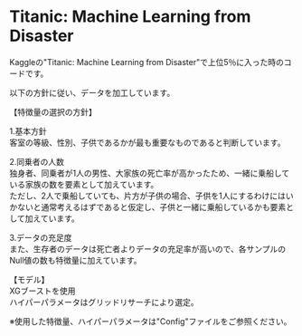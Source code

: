# Titanic: Machine Learning from Disaster

Kaggleの"Titanic: Machine Learning from Disaster"で上位5％に入った時のコードです。

以下の方針に従い、データを加工しています。


【特徴量の選択の方針】

1.基本方針
<br>客室の等級、性別、子供であるかが最も重要なものであると判断しています。

2.同乗者の人数
<br>独身者、同乗者が1人の男性、大家族の死亡率が高かったため、一緒に乗船している家族の数を要素として加えています。
<br>ただし、2人で乗船していても、片方が子供の場合、子供を1人にするわけにはいかないと通常考えるはずであると仮定し、子供と一緒に乗船しているかも要素として加えています。

3.データの充足度
<br>また、生存者のデータは死亡者よりデータの充足率が高いので、各サンプルのNull値の数も特徴量に加えています。


【モデル】
<br>XGブーストを使用
<br>ハイパーパラメータはグリッドリサーチにより選定。

※使用した特徴量、ハイパーパラメータは"Config"ファイルをご参照ください。
